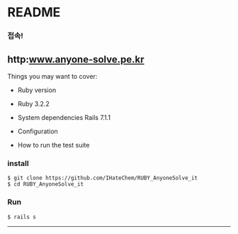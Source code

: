# README

### 접속!
http:www.anyone-solve.pe.kr
---
Things you may want to cover:

* Ruby version
- Ruby 3.2.2
* System dependencies
  Rails 7.1.1
* Configuration


* How to run the test suite
### install
```
$ git clone https://github.com/IHateChem/RUBY_AnyoneSolve_it
$ cd RUBY_AnyoneSolve_it
```

### Run
```bash
$ rails s
```
---

